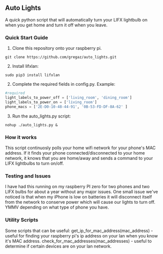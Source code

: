## Auto Lights ##
A quick python script that will automatically turn your LIFX lightbulb on when you get home and turn it off when you leave.

### Quick Start Guide ###
1. Clone this repository onto your raspberry pi.
```
git clone https://github.com/gregaz/auto_lights.git
```

2. Install lifxlan:
```
sudo pip3 install lifxlan
```

2. Complete the required fields in config.py. Example:
```python
#required
light_labels_to_power_off = ['living_room', 'dining_room']
light_labels_to_power_on = ['living_room']
phone_macs = ['2E-D0-10-48-44-91', '0B-53-FD-DF-8A-62' ]
```

3. Run the auto_lights.py script:
```
nohup ./auto_lights.py &
```

### How it works ###
This script continuosly polls your home wifi network for your phone's MAC address. If it finds your phone connected/disconnected to your home network, it knows that you are home/away and sends a command to your LIFX lightbulbs to turn on/off.

### Testing and Issues ###
I have had this running on my raspberry PI zero for two phones and two LIFX bulbs for about a year without any major issues. One small issue we've noticed is that when my iPhone is low on batteries it will disconnect itself from the network to conserve power which will cause our lights to turn off. YMMV depending on what type of phone you have.

### Utility Scripts ###
Some scripts that can be useful:
get_ip_for_mac_address(mac_address) - useful for finding your raspberry pi's ip address on your lan when you know it's MAC address.
check_for_mac_addresses(mac_addresses) - useful to determine if certain devices are on your lan network.